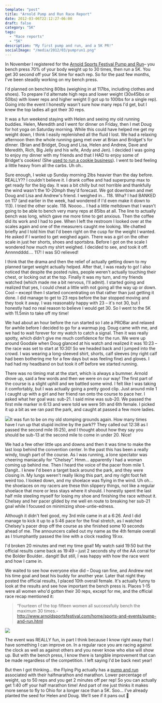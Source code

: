 ```yaml
---
template: "post"
title: "Arnold Pump and Run Race Report"
date: 2012-03-06T22:12:27-06:00
draft: false
category: "5K"
tags:
  - "Race reports"
  - "5K"
description: "My first pump and run, and a 5K PR!"
socialImage: "/media/2012/03/pumprun1.png"
---
```



In November I registered for the [Arnold Sports Festival Pump and Run](http://www.arnoldsportsfestival.com/home/sports-and-events/pump-and-run.html)&#8211; you bench press 70% of your body weight up to 30 times, then run a 5K. You get 30 second off your 5K time for each rep. So for the past few months, I've been steadily working on my bench press. 

I'd planned on benching 80lbs (weighing in at 117lbs, including clothes and shoes). To prepare I'd alternate high reps and lower weight (30x45lbs or 50lbs) with lower reps and higher weight (I got up to 100lbs for a single rep). Going into the event I honestly wasn't sure how many reps I'd get, but I knew the top ladies all got their 30 reps. 

It was a fun weekend staying with Helen and seeing my old running buddies. Helen, Meredith and I went for dinner on Friday, then I met Doug for hot yoga on Saturday morning. While this could have helped me get my weight down, I think I easily replenished all the fluid I lost. We had a relaxing afternoon then the whole running gang met over at Brian and Bridget's for dinner. (Brian and Bridget, Doug and Lisa, Helen and Andrew, Dave and Meredith, Rich, Big Jelly and his wife, Andy and Jen). I decided I was going to enjoy my dinner with my friends and that I HAD to enjoy some of Bridget's cookies! (She [used to run a cookie business](http://www.theotherpaper.com/food_and_drink/reviews/article_490336a6-710b-11e0-8af6-001cc4c03286.html)). I went to bed feeling a little heavy from all the carbs. Uh oh..

Sure enough, I woke up Sunday morning 2lbs heavier than the day before. REALLY?? I couldn't believe it. I drank coffee and had superpump max to get ready for the big day. It was a bit chilly but not horrible and thankfully the wind wasn't the 10-20mph they'd forecast. We got downtown and met Doug and Lisa and Andrew's friend. I weighed in&#8230; 118. Wha? I had BANKED on 117 (and earlier in the week, had wondered if I'd even make it down to 113). I tried the other scale. 118. Noooo&#8230; I had a little meltdown that I wasn't going to be able to bench very many reps at 85lbs at all. The line to actually bench was long, which gave me more time to get anxious. Then the coffee did its work and I had to pee. When I left the restroom I looked over at the scales again and one of the measurers caught me looking. We chatted briefly and I told him that I'd been right on the cusp for the weight I wanted. He asked if I wanted to get weighed again. There was a girl on the other scale in just her shorts, shoes and sportsbra. Before I got on the scale I wondered how much my shirt weighed. I decided to see, and took it off. Annnndddd&#8230;. 117! I was SO relieved! 

I think that the drama and then the relief of actually getting down to my planned target weight actually helped. After that, I was ready to go! I also noticed that despite the posted rules, people weren't actually touching their chest, or locking out at the top. Finally it was my turn, and my friends watched (which made me a bit nervous, I'll admit). I started going and realized that yes, I could cheat a little with not going all the way up or down. Cool &#8211; except then I started concentrating on that rather than just getting it done. I did manage to get to 23 reps before the bar stopped moving and they took it away. I was reasonably happy with 23 &#8211; it's not 30, but I honestly had no real reason to believe I would get 30. So I went to the 5K with 11.5min to take off my time!

We had about an hour before the run started so I ate a PROBar and relaxed for awhile before I decided to go for a warmup jog. Doug came with me, and we had to wait forever for my watch to catch a signal. Then it was really spotty, which didn't give me much confidence for the run. We were up around Goodale when Doug glanced at his watch and realized it was 10:23 &#8211; the race was set to start at 10:30! So we headed back and I jumped into the crowd. I was wearing a long-sleeved shirt, shorts, calf sleeves (my right calf had been bothering me for a few days but was feeling fine) and gloves. I had had my headband on but took it off before we started running. 

There was no timing mat at the start, which is always a bummer. Arnold drove up, said a few words and then we were on our way! The first part of the course is a slight uphill and we battled some wind. I felt like I was taking it comfortably, but I was actually going a pretty good clip. Just around mile 1 I caught up with a girl and her friend ran onto the course to pace her. I asked what her goal was: sub-21. I said mine was sub-20. We passed the first mile marker in 6:13 and were told we were 5th and 6th female. I picked it up a bit as we ran past the park, and caught at passed a few more ladies.

![](/media/2012/03/pumprun.png)It was fun to be on my old stomping grounds again. How many times have I run up that stupid incline by the park?? They called out 12:38 as I passed the second mile (6:25), and I thought about how they say you should be sub-13 at the second mile to come in under 20. Nice! 

We had a few other little ups and downs and then it was time to make the last loop behind the convention center. In the past this has been a really windy, tough part of the course. As I was running, a lone spectator was cheering maniacally for &#8220;Chelsey&#8221;. Hmm&#8230; apparently I had a woman coming up behind me. Then I heard the voice of the pacer from mile 1. Dangit.. I knew I'd been a target back around the park, and they were closing in. My lungs weren't really liking this part, and my right foot felt weird too. I looked down, and my shoelace was flying in the wind. Uh oh&#8230; the shoelaces on my racers are these thin slippery things, not like a regular shoelace that more or less stays where it should. I honestly spent the last half mile steeling myself for losing my shoe and finishing the race without it. Chelsey and her pacer glided by me well en route to breaking her sub-21 goal while I focused on minimizing shoe-untie-edness.

Although it didn't feel good, my 3rd mile came in at a 6:26. And I did manage to kick it up to a 5:46 pace for the final stretch, as I watched Chelsey's pacer drop off the course as she finished some 10 seconds ahead of me. The announcers called out my name as the 4th female overall as I triumphantly passed the line with a clock reading 19:xx. 

I'd broken 20 minutes and met my time goal! My watch said 19:50 but the official results came back as 19:49 &#8211; just 2 seconds shy of the AA corral for the Bolder Boulder.. dangit! But still, I was happy with how the race went and how I came in. 

We waited to see how everyone else did &#8211; Doug ran fine, and Andrew met his time goal and beat his buddy for another year. Later that night they posted the official results, I placed 10th overall female. It's actually funny to look at the results and see how important the bench press is. Places 1-15 were all women who'd gotten their 30 reps, except for me, and the official race recap mentioned it:

> &#8220;Fourteen of the top fifteen women all successfully bench the maximum 30 times.- <http://www.arnoldsportsfestival.com/home/sports-and-events/pump-and-run.html>

![](/media/2012/03/Race-Results-for-Running-Events-Active.com_.png)

The event was REALLY fun, in part I think because I know right away that I have something I can improve on. In a regular race you are racing against the clock as well as against others and you never know who else will show up. But with the bench press, I know there is tangible improvement that can be made regardless of the competition. I left saying I'd be back next year!

But then I got thinking&#8230; the Flying Pig actually has a [pump and run](https://docs.google.com/viewer?a=v&q=cache:moLgtzY0c-EJ:www.pumpandrunrace.com/FlierPNRHALFdec13.pdf+&hl=en&gl=us&pid=bl&srcid=ADGEESgy0meQynb2tH8HVYSuPSWLdX9q8cE-MwB56_IkZkr5aV06tzCSueHcVTJRkxVqyNmrS05sbtBa0d8OmdsGofEw7-KosLe9q3pEMabZVMLvgeBzvW0AJzm5nGTNW2iFH1AD7LlD&sig=AHIEtbQbvXo0mM1WUkGnM5Zo6Yagj8CruQ) associated with their halfmarathon and marathon. Lower percentage of weight, up to 50 reps and you get 2 minutes off per rep! So you can actually get 1:40 off your half marathon time! And part of me just thinks it makes more sense to fly to Ohio for a longer race than a 5K. Soo&#8230; I've already planted the seed for Helen and Doug. We'll see if it pans out 🙂